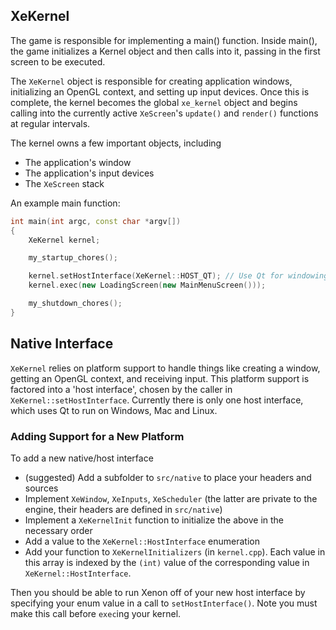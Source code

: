 
## XeKernel

The game is responsible for implementing a main() function.
Inside main(), the game initializes a Kernel object and then calls into it, passing in the first screen to be executed.

The `XeKernel` object is responsible for creating application windows, initializing an OpenGL context, and setting up input devices.
Once this is complete, the kernel becomes the global `xe_kernel` object and begins calling into the currently active `XeScreen`'s `update()` and `render()` functions at regular intervals. 

The kernel owns a few important objects, including

* The application's window
* The application's input devices
* The `XeScreen` stack

An example main function:

```cpp
int main(int argc, const char *argv[])
{
    XeKernel kernel;

    my_startup_chores();

    kernel.setHostInterface(XeKernel::HOST_QT); // Use Qt for windowing / input
    kernel.exec(new LoadingScreen(new MainMenuScreen()));

    my_shutdown_chores();
}
```

## Native Interface

`XeKernel` relies on platform support to handle things like creating a window, getting an OpenGL context, and receiving input.
This platform support is factored into a 'host interface', chosen by the caller in `XeKernel::setHostInterface`.
Currently there is only one host interface, which uses Qt to run on Windows, Mac and Linux.

### Adding Support for a New Platform

To add a new native/host interface

* (suggested) Add a subfolder to `src/native` to place your headers and sources
* Implement `XeWindow`, `XeInputs`, `XeScheduler` (the latter are private to the engine, their headers are defined in `src/native`)
* Implement a `XeKernelInit` function to initialize the above in the necessary order
* Add a value to the `XeKernel::HostInterface` enumeration
* Add your function to `XeKernelInitializers` (in `kernel.cpp`).
  Each value in this array is indexed by the `(int)` value of the corresponding value in `XeKernel::HostInterface`. 

Then you should be able to run Xenon off of your new host interface by specifying your enum value in a call to `setHostInterface()`.
Note you must make this call before `exec`ing your kernel.

